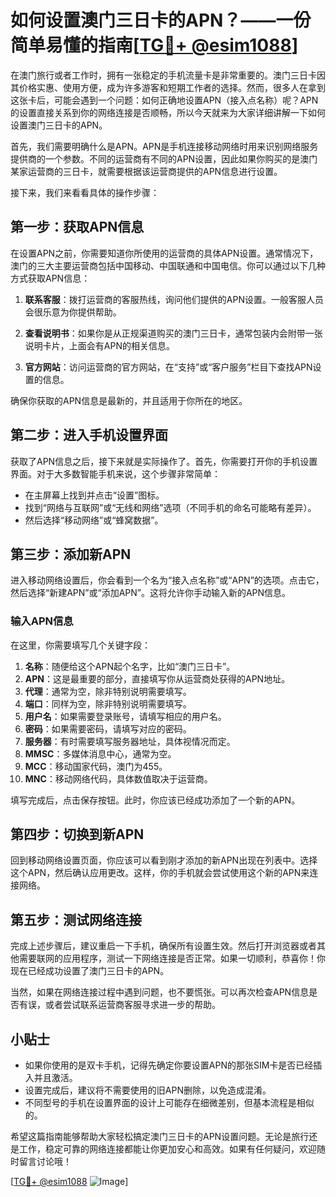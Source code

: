# 如何设置澳门三日卡的APN？——一份简单易懂的指南[[TG💪+ @esim1088](https://t.me/s/esim1088)]

在澳门旅行或者工作时，拥有一张稳定的手机流量卡是非常重要的。澳门三日卡因其价格实惠、使用方便，成为许多游客和短期工作者的选择。然而，很多人在拿到这张卡后，可能会遇到一个问题：如何正确地设置APN（接入点名称）呢？APN的设置直接关系到你的网络连接是否顺畅，所以今天就来为大家详细讲解一下如何设置澳门三日卡的APN。

首先，我们需要明确什么是APN。APN是手机连接移动网络时用来识别网络服务提供商的一个参数。不同的运营商有不同的APN设置，因此如果你购买的是澳门某家运营商的三日卡，就需要根据该运营商提供的APN信息进行设置。

接下来，我们来看看具体的操作步骤：

## 第一步：获取APN信息

在设置APN之前，你需要知道你所使用的运营商的具体APN设置。通常情况下，澳门的三大主要运营商包括中国移动、中国联通和中国电信。你可以通过以下几种方式获取APN信息：

1. **联系客服**：拨打运营商的客服热线，询问他们提供的APN设置。一般客服人员会很乐意为你提供帮助。
   
2. **查看说明书**：如果你是从正规渠道购买的澳门三日卡，通常包装内会附带一张说明卡片，上面会有APN的相关信息。

3. **官方网站**：访问运营商的官方网站，在“支持”或“客户服务”栏目下查找APN设置的信息。

确保你获取的APN信息是最新的，并且适用于你所在的地区。

## 第二步：进入手机设置界面

获取了APN信息之后，接下来就是实际操作了。首先，你需要打开你的手机设置界面。对于大多数智能手机来说，这个步骤非常简单：

- 在主屏幕上找到并点击“设置”图标。
- 找到“网络与互联网”或“无线和网络”选项（不同手机的命名可能略有差异）。
- 然后选择“移动网络”或“蜂窝数据”。

## 第三步：添加新APN

进入移动网络设置后，你会看到一个名为“接入点名称”或“APN”的选项。点击它，然后选择“新建APN”或“添加APN”。这将允许你手动输入新的APN信息。

### 输入APN信息

在这里，你需要填写几个关键字段：

1. **名称**：随便给这个APN起个名字，比如“澳门三日卡”。
2. **APN**：这是最重要的部分，直接填写你从运营商处获得的APN地址。
3. **代理**：通常为空，除非特别说明需要填写。
4. **端口**：同样为空，除非特别说明需要填写。
5. **用户名**：如果需要登录账号，请填写相应的用户名。
6. **密码**：如果需要密码，请填写对应的密码。
7. **服务器**：有时需要填写服务器地址，具体视情况而定。
8. **MMSC**：多媒体消息中心，通常为空。
9. **MCC**：移动国家代码，澳门为455。
10. **MNC**：移动网络代码，具体数值取决于运营商。

填写完成后，点击保存按钮。此时，你应该已经成功添加了一个新的APN。

## 第四步：切换到新APN

回到移动网络设置页面，你应该可以看到刚才添加的新APN出现在列表中。选择这个APN，然后确认应用更改。这样，你的手机就会尝试使用这个新的APN来连接网络。

## 第五步：测试网络连接

完成上述步骤后，建议重启一下手机，确保所有设置生效。然后打开浏览器或者其他需要联网的应用程序，测试一下网络连接是否正常。如果一切顺利，恭喜你！你现在已经成功设置了澳门三日卡的APN。

当然，如果在网络连接过程中遇到问题，也不要慌张。可以再次检查APN信息是否有误，或者尝试联系运营商客服寻求进一步的帮助。

## 小贴士

- 如果你使用的是双卡手机，记得先确定你要设置APN的那张SIM卡是否已经插入并且激活。
- 设置完成后，建议将不需要使用的旧APN删除，以免造成混淆。
- 不同型号的手机在设置界面的设计上可能存在细微差别，但基本流程是相似的。

希望这篇指南能够帮助大家轻松搞定澳门三日卡的APN设置问题。无论是旅行还是工作，稳定可靠的网络连接都能让你更加安心和高效。如果有任何疑问，欢迎随时留言讨论哦！

[[TG💪+ @esim1088](https://t.me/s/esim1088) ![Image](https://i.postimg.cc/4NQfJmqS/Snipaste-2025-05-13-00-14-12.png)]